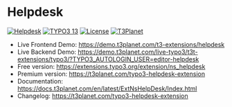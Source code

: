 # Helpdesk

  [![Helpdesk](https://img.shields.io/badge/stable-v13.0.0-green?style=flat-square)](https://github.com/nitsan-technologies/ns_helpdesk/tree/13.0.0) [![TYPO3 13](https://img.shields.io/badge/TYPO3-13-orange.svg?style=flat-square)](https://get.typo3.org/version/13) [![License](https://img.shields.io/badge/license-GPL--3.0-orange?style=flat-square)](https://www.gnu.org/licenses/gpl-3.0.en.html) [![T3Planet](https://img.shields.io/badge/T3Planet-Helpdesk-50b99a?style=flat-square)](https://t3planet.com/typo3-helpdesk-extension)

- Live Frontend Demo: https://demo.t3planet.com/t3-extensions/helpdesk
- Live Backend Demo: https://demo.t3planet.com/live-typo3/t3t-extensions/typo3/?TYPO3_AUTOLOGIN_USER=editor-helpdesk
- Free version: https://extensions.typo3.org/extension/ns_helpdesk
- Premium version: https://t3planet.com/typo3-helpdesk-extension
- Documentation: https://docs.t3planet.com/en/latest/ExtNsHelpDesk/Index.html
- Changelog: https://t3planet.com/typo3-helpdesk-extension
